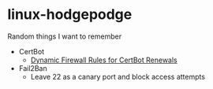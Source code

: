 # linux-hodgepodge
Random things I want to remember


- CertBot
  - [Dynamic Firewall Rules for CertBot Renewals](https://github.com/tchcx/linux-hodgepodge/blob/main/certbot/dynamic_firewall_config.md)
- Fail2Ban
  - Leave 22 as a canary port and block access attempts   
